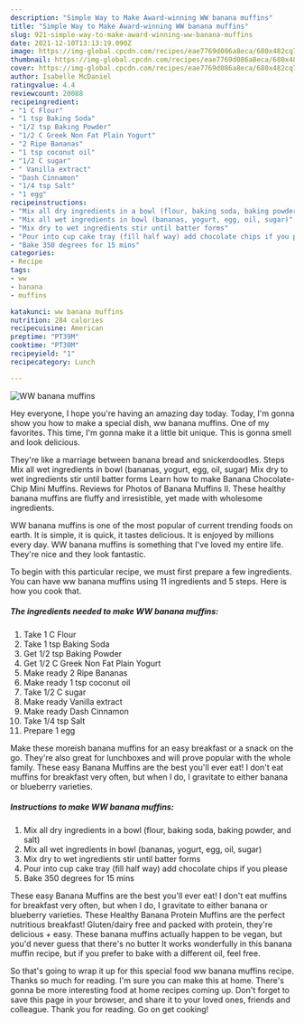 ```yaml
---
description: "Simple Way to Make Award-winning WW banana muffins"
title: "Simple Way to Make Award-winning WW banana muffins"
slug: 921-simple-way-to-make-award-winning-ww-banana-muffins
date: 2021-12-10T13:13:19.090Z
image: https://img-global.cpcdn.com/recipes/eae7769d086a8eca/680x482cq70/ww-banana-muffins-recipe-main-photo.jpg
thumbnail: https://img-global.cpcdn.com/recipes/eae7769d086a8eca/680x482cq70/ww-banana-muffins-recipe-main-photo.jpg
cover: https://img-global.cpcdn.com/recipes/eae7769d086a8eca/680x482cq70/ww-banana-muffins-recipe-main-photo.jpg
author: Isabelle McDaniel
ratingvalue: 4.4
reviewcount: 20088
recipeingredient:
- "1 C Flour"
- "1 tsp Baking Soda"
- "1/2 tsp Baking Powder"
- "1/2 C Greek Non Fat Plain Yogurt"
- "2 Ripe Bananas"
- "1 tsp coconut oil"
- "1/2 C sugar"
- " Vanilla extract"
- "Dash Cinnamon"
- "1/4 tsp Salt"
- "1 egg"
recipeinstructions:
- "Mix all dry ingredients in a bowl (flour, baking soda, baking powder, and salt)"
- "Mix all wet ingredients in bowl (bananas, yogurt, egg, oil, sugar)"
- "Mix dry to wet ingredients stir until batter forms"
- "Pour into cup cake tray (fill half way) add chocolate chips if you please"
- "Bake 350 degrees for 15 mins"
categories:
- Recipe
tags:
- ww
- banana
- muffins

katakunci: ww banana muffins 
nutrition: 284 calories
recipecuisine: American
preptime: "PT39M"
cooktime: "PT30M"
recipeyield: "1"
recipecategory: Lunch

---
```



![WW banana muffins](https://img-global.cpcdn.com/recipes/eae7769d086a8eca/680x482cq70/ww-banana-muffins-recipe-main-photo.jpg)

Hey everyone, I hope you're having an amazing day today. Today, I'm gonna show you how to make a special dish, ww banana muffins. One of my favorites. This time, I'm gonna make it a little bit unique. This is gonna smell and look delicious.

They&#39;re like a marriage between banana bread and snickerdoodles. Steps Mix all wet ingredients in bowl (bananas, yogurt, egg, oil, sugar) Mix dry to wet ingredients stir until batter forms Learn how to make Banana Chocolate-Chip Mini Muffins. Reviews for Photos of Banana Muffins II. These healthy banana muffins are fluffy and irresistible, yet made with wholesome ingredients.

WW banana muffins is one of the most popular of current trending foods on earth. It is simple, it is quick, it tastes delicious. It is enjoyed by millions every day. WW banana muffins is something that I've loved my entire life. They're nice and they look fantastic.


To begin with this particular recipe, we must first prepare a few ingredients. You can have ww banana muffins using 11 ingredients and 5 steps. Here is how you cook that.

<!--inarticleads1-->

##### The ingredients needed to make WW banana muffins:

1. Take 1 C Flour
1. Take 1 tsp Baking Soda
1. Get 1/2 tsp Baking Powder
1. Get 1/2 C Greek Non Fat Plain Yogurt
1. Make ready 2 Ripe Bananas
1. Make ready 1 tsp coconut oil
1. Take 1/2 C sugar
1. Make ready  Vanilla extract
1. Make ready Dash Cinnamon
1. Take 1/4 tsp Salt
1. Prepare 1 egg


Make these moreish banana muffins for an easy breakfast or a snack on the go. They&#39;re also great for lunchboxes and will prove popular with the whole family. These easy Banana Muffins are the best you&#39;ll ever eat! I don&#39;t eat muffins for breakfast very often, but when I do, I gravitate to either banana or blueberry varieties. 

<!--inarticleads2-->

##### Instructions to make WW banana muffins:

1. Mix all dry ingredients in a bowl (flour, baking soda, baking powder, and salt)
1. Mix all wet ingredients in bowl (bananas, yogurt, egg, oil, sugar)
1. Mix dry to wet ingredients stir until batter forms
1. Pour into cup cake tray (fill half way) add chocolate chips if you please
1. Bake 350 degrees for 15 mins


These easy Banana Muffins are the best you&#39;ll ever eat! I don&#39;t eat muffins for breakfast very often, but when I do, I gravitate to either banana or blueberry varieties. These Healthy Banana Protein Muffins are the perfect nutritious breakfast! Gluten/dairy free and packed with protein, they&#39;re delicious + easy. These banana muffins actually happen to be vegan, but you&#39;d never guess that there&#39;s no butter It works wonderfully in this banana muffin recipe, but if you prefer to bake with a different oil, feel free. 

So that's going to wrap it up for this special food ww banana muffins recipe. Thanks so much for reading. I'm sure you can make this at home. There's gonna be more interesting food at home recipes coming up. Don't forget to save this page in your browser, and share it to your loved ones, friends and colleague. Thank you for reading. Go on get cooking!

